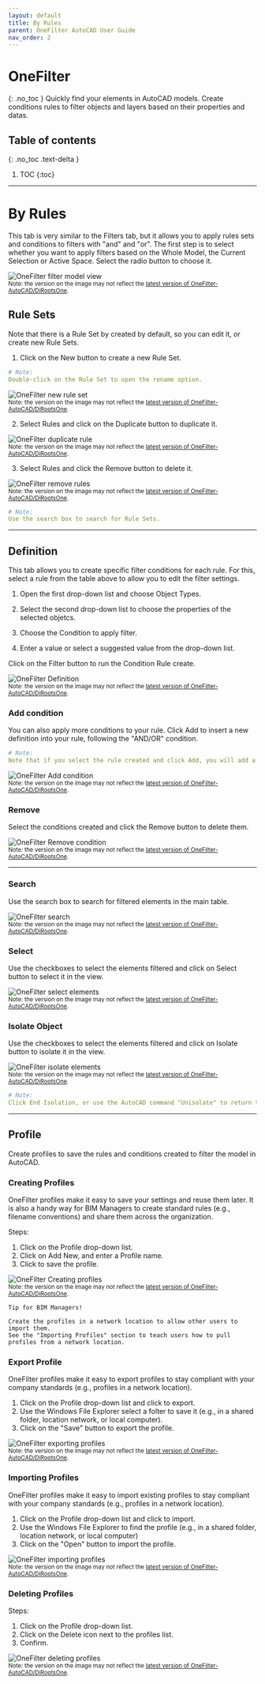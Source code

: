 ```yaml
---
layout: default
title: By Rules
parent: OneFilter AutoCAD User Guide
nav_order: 2
---
```


# OneFilter
{: .no_toc }
Quickly find your elements in AutoCAD models. Create conditions rules to filter objects and layers based on their properties and datas.

## Table of contents
{: .no_toc .text-delta }

1. TOC
{:toc}

---

# By Rules

This tab is very similar to the Filters tab, but it allows you to apply rules sets and conditions to filters with "and" and "or".
The first step is to select whether you want to apply filters based on the Whole Model, the Current Selection or Active Space. Select the radio button to choose it.

![OneFilter filter model view](../../../../assets\images\OneFilter\OF-Br-FilterModel.gif)  
<sub>Note: the version on the image may not reflect the [latest version of OneFilter-AutoCAD/DiRootsOne](https://diroots.com/autocad-plugins/dirootsone-for-autocad/).</sub>

## Rule Sets

Note that there is a Rule Set by created by default, so you can edit it, or create new Rule Sets.

1. Click on the New button to create a new Rule Set.

```yaml
# Note:
Double-click on the Rule Set to open the rename option.
```
![OneFilter new rule set](../../../../assets\images\OneFilter\OF-Br-NewRule.gif)  
<sub>Note: the version on the image may not reflect the [latest version of OneFilter-AutoCAD/DiRootsOne](https://diroots.com/autocad-plugins/dirootsone-for-autocad/).</sub>

2. Select Rules and click on the Duplicate button to duplicate it.

![OneFilter duplicate rule](../../../../assets\images\OneFilter\OF-Br-Duplicate.gif)  
<sub>Note: the version on the image may not reflect the [latest version of OneFilter-AutoCAD/DiRootsOne](https://diroots.com/autocad-plugins/dirootsone-for-autocad/).</sub>

3. Select Rules and click the Remove button to delete it.

![OneFilter remove rules](../../../../assets\images\OneFilter\OF-Br-Remove.gif)  
<sub>Note: the version on the image may not reflect the [latest version of OneFilter-AutoCAD/DiRootsOne](https://diroots.com/autocad-plugins/dirootsone-for-autocad/).</sub>

```yaml
# Note:
Use the search box to search for Rule Sets.
```

---

## Definition

This tab allows you to create specific filter conditions for each rule. For this, select a rule from the table above to allow you to edit the filter settings.

1. Open the first drop-down list and choose Object Types.

2. Select the second drop-down list to choose the properties of the selected objetcs.

3. Choose the Condition to apply filter.

4. Enter a value or select a suggested value from the drop-down list.

Click on the Filter button to run the Condition Rule create.

![OneFilter Definition](../../../../assets\images\OneFilter\OF-Br-Definition.gif)  
<sub>Note: the version on the image may not reflect the [latest version of OneFilter-AutoCAD/DiRootsOne](https://diroots.com/autocad-plugins/dirootsone-for-autocad/).</sub>

### Add condition

You can also apply more conditions to your rule. Click Add to insert a new definition into your rule, following the "AND/OR" condition.

```yaml
# Note:
Note that if you select the rule created and click Add, you will add a new definition as a child, thus creating a tree structure for your rule.
```
![OneFilter Add condition](../../../../assets\images\OneFilter\OF-Br-AddCondition.gif)  
<sub>Note: the version on the image may not reflect the [latest version of OneFilter-AutoCAD/DiRootsOne](https://diroots.com/autocad-plugins/dirootsone-for-autocad/).</sub>

### Remove

Select the conditions created and click the Remove button to delete them.

![OneFilter Remove condition](../../../../assets\images\OneFilter\OF-Br-RemoveCondition.gif)  
<sub>Note: the version on the image may not reflect the [latest version of OneFilter-AutoCAD/DiRootsOne](https://diroots.com/autocad-plugins/dirootsone-for-autocad/).</sub>

---

### Search

Use the search box to search for filtered elements in the main table.

![OneFilter search](../../../../assets\images\OneFilter\OF-Br-Search.gif)  
<sub>Note: the version on the image may not reflect the [latest version of OneFilter-AutoCAD/DiRootsOne](https://diroots.com/autocad-plugins/dirootsone-for-autocad/).</sub>

### Select

Use the checkboxes to select the elements filtered and click on Select button to select it in the view.

![OneFilter select elements](../../../../assets\images\OneFilter\OF-Br-Select.gif)  
<sub>Note: the version on the image may not reflect the [latest version of OneFilter-AutoCAD/DiRootsOne](https://diroots.com/autocad-plugins/dirootsone-for-autocad/).</sub>

### Isolate Object

Use the checkboxes to select the elements filtered and click on Isolate button to isolate it in the view.

![OneFilter isolate elements](../../../../assets\images\OneFilter\OF-Sm-Isolate.gif)  
<sub>Note: the version on the image may not reflect the [latest version of OneFilter-AutoCAD/DiRootsOne](https://diroots.com/autocad-plugins/dirootsone-for-autocad/).</sub>

```yaml
# Note:
Click End Isolation, or use the AutoCAD command "Unisolate" to return to the entire model view.
```

---

## Profile

Create profiles to save the rules and conditions created to filter the model in AutoCAD.

### Creating Profiles

OneFilter profiles make it easy to save your settings and reuse them later. It is also a handy way for BIM Managers to create standard rules (e.g., filename conventions) and share them across the organization.

Steps:
1. Click on the Profile drop-down list.
2. Click on Add New, and enter a Profile name.
3. Click to save the profile.

![OneFilter Creating profiles](../../../../assets\images\OneFilter\OF-Br-Profile.gif)  
<sub>Note: the version on the image may not reflect the [latest version of OneFilter-AutoCAD/DiRootsOne](https://diroots.com/autocad-plugins/dirootsone-for-autocad/).</sub>

```
Tip for BIM Managers!  

Create the profiles in a network location to allow other users to import them.
See the "Importing Profiles" section to teach users how to pull profiles from a network location.
```

### Export Profile

OneFilter profiles make it easy to export profiles to stay compliant with your company standards (e.g., profiles in a network location).

1. Click on the Profile drop-down list and click to export.
2. Use the Windows File Explorer select a folter to save it (e.g., in a shared folder, location network, or local computer).
3. Click on the "Save" button to export the profile.

![OneFilter exporting profiles](../../../../assets\images\OneFilter\OF-Br-ExportProfile.gif)  
<sub>Note: the version on the image may not reflect the [latest version of OneFilter-AutoCAD/DiRootsOne](https://diroots.com/autocad-plugins/dirootsone-for-autocad/).</sub>

### Importing Profiles

OneFilter profiles make it easy to import existing profiles to stay compliant with your company standards (e.g., profiles in a network location).

1. Click on the Profile drop-down list and click to import.
2. Use the Windows File Explorer to find the profile (e.g., in a shared folder, location network, or local computer)
3. Click on the "Open" button to import the profile.

![OneFilter importing profiles](../../../../assets\images\OneFilter\OF-Br-ImportProfile.gif)  
<sub>Note: the version on the image may not reflect the [latest version of OneFilter-AutoCAD/DiRootsOne](https://diroots.com/autocad-plugins/dirootsone-for-autocad/).</sub>

### Deleting Profiles

Steps:
1. Click on the Profile drop-down list.
2. Click on the Delete icon next to the profiles list.
3. Confirm.

![OneFilter deleting profiles](../../../../assets\images\OneFilter\OF-Br-DeleteProfile.gif)  
<sub>Note: the version on the image may not reflect the [latest version of OneFilter-AutoCAD/DiRootsOne](https://diroots.com/autocad-plugins/dirootsone-for-autocad/).</sub>